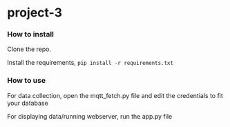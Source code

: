 # project-3

### How to install

Clone the repo. 

Install the requirements,
`pip install -r requirements.txt`


### How to use

For data collection,
open the mqtt_fetch.py file and edit the credentials to fit your database

For displaying data/running webserver, run the app.py file

